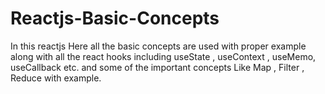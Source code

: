 # Reactjs-Basic-Concepts
In this reactjs Here all the basic concepts are used with proper example along with all the react hooks including useState , useContext , useMemo, useCallback etc. and some of the important concepts Like Map , Filter , Reduce with example.
